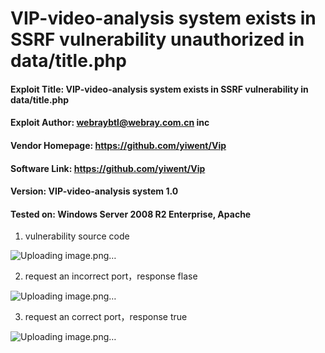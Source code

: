 # VIP-video-analysis system exists in SSRF vulnerability unauthorized in data/title.php

#### Exploit Title: VIP-video-analysis system exists in SSRF vulnerability in data/title.php
#### Exploit Author: webraybtl@webray.com.cn inc
#### Vendor Homepage: https://github.com/yiwent/Vip
#### Software Link: https://github.com/yiwent/Vip
#### Version: VIP-video-analysis system 1.0
#### Tested on: Windows Server 2008 R2 Enterprise, Apache
1. vulnerability source code

![Uploading image.png…]()

2. request an incorrect port，response flase

![Uploading image.png…]()


3. request an correct port，response true


![Uploading image.png…]()
